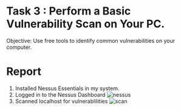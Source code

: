 # Task 3  : Perform a Basic Vulnerability Scan on Your PC.
 Objective: Use free tools to identify common vulnerabilities on your computer.

# Report

1. Installed Nessus Essentials in my system.
2. Logged in to the Nessus Dashboard
   ![nessus]()
3. Scanned localhost for vulnerablilities
   ![scan]()
   

